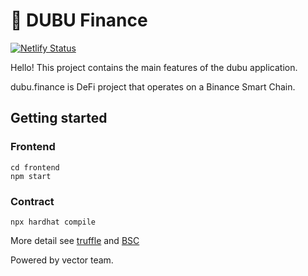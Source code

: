 # 🍥 DUBU Finance

[![Netlify Status](https://api.netlify.com/api/v1/badges/35e0a673-a4d9-43b4-9f9e-3758ba4297d5/deploy-status)](https://app.netlify.com/sites/ecstatic-mestorf-8b027a/deploys)

Hello! This project contains the main features of the dubu application.

dubu.finance is DeFi project that operates on a Binance Smart Chain.

## Getting started

### Frontend

```
cd frontend
npm start
```

### Contract

```
npx hardhat compile
```

More detail see [truffle](https://www.trufflesuite.com/) and [BSC](https://docs.binance.org/smart-chain/developer/deploy/truffle.html)

Powered by vector team.
